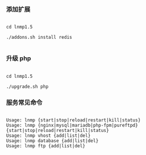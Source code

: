 
### 添加扩展

```

cd lnmp1.5

./addons.sh install redis


```


### 升级 php

```

cd lnmp1.5

./upgrade.sh php

```


### 服务常见命令

```

Usage: lnmp {start|stop|reload|restart|kill|status}
Usage: lnmp {nginx|mysql|mariadb|php-fpm|pureftpd} {start|stop|reload|restart|kill|status}
Usage: lnmp vhost {add|list|del}
Usage: lnmp database {add|list|del}
Usage: lnmp ftp {add|list|del}


```